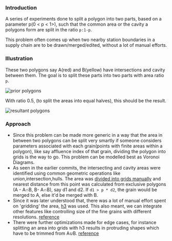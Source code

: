 ### Introduction

A series of experiments done to split a polygon into two parts, based on a parameter p(0 < p < 1>), such that the common area or the cavity a polygons form are split in the ratio `p:1-p`.

This problem often comes up when two nearby station boundaries in a supply chain are to be drawn/merged/edited, without a lot of manual efforts.

### Illustration

These two polygons say A(red) and B(yellow) have intersections and cavity between them. The goal is to split these parts into two parts with area ratio `p`. 

![prior polygons](https://i.imgur.com/Rn4CstQ.png)

With ratio 0.5, (to split the areas into equal halves), this should be the result.

![resultant polygons](https://i.imgur.com/a65Klmt.png)

### Approach

- Since this problem can be made more generic in a way that the area in between two polygons can be split very smartly if someone considers parameters associated with each grain(points with finite areas within a polygon), like say affluence index of that grain, dividing the polygon into grids is the way to go. This problem can be modelled best as Voronoi Diagrams.
- As seen in the earlier commits, the intersecting and cavity areas were identified using common geometric operations like union,intersection,hulls. The area was [divided into grids manually](https://github.com/plant99/merge-polygons/blob/c67b5d0993d75cdcb35a7ce986d063192f2e5f09/merge_polygon.py#L94) and nearest distance from this point was calculated from exclusive polygons (A - A∩B, B- A∩B), say d1 and d2. If `d1 > p * d2`, the grain would be merged to A, else it'd be merged with B.
- Since it was later understood that, there was a lot of manual effort spent on 'gridding' the area, [h3](https://github.com/uber/h3) was used. This also meant, we can integrate other features like controlling size of the fine grains with different resolutions. [reference](https://github.com/plant99/merge-polygons/blob/060c0222bfd3d8616888298ae7b4e5de3428efe5/merge_polygons_h3.ipynb)
- There were further optimizations made for edge cases, for instance splitting an area into grids with h3 results in protruding shapes which have to be trimmed from A∪B. [reference](https://github.com/plant99/merge-polygons/blob/060c0222bfd3d8616888298ae7b4e5de3428efe5/merge_polygons_h3_trapped.ipynb)